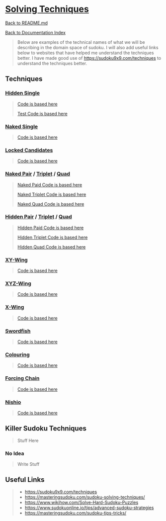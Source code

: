 # [Solving Techniques](https://en.wikipedia.org/wiki/Glossary_of_Sudoku)

[Back to README.md](../README.md)

[Back to Documentation Index](./README.md)

> Below are examples of the technical names of what we will be describing in the domain space of sudoku.
> I will also add useful links below to websites that have helped me understand the techniques better.
> I have made good use of https://sudoku9x9.com/techniques to understand the techniques better.

## Techniques

### [Hidden Single][1]
> [Code is based here](../sudoku-solver/src/main/kotlin/org/ash/french/killer/sudoku/solvers/implementation/HiddenSingle.kt)
> 
> [Test Code is based here](../sudoku-solver/src/test/kotlin/org/ash/french/killer/sudoku/solvers/implementation/HiddenSingleTest.kt)

### [Naked Single][2]
> [Code is based here](../sudoku-solver/src/main/kotlin/org/ash/french/killer/sudoku/solvers/implementation/NakedSingle.kt)

### [Locked Candidates][3]
> [Code is based here](../sudoku-solver/src/main/kotlin/org/ash/french/killer/sudoku/solvers/implementation/LockedCandidates.kt)

### [Naked Pair][4] / [Triplet][13] / [Quad][14]
> [Naked Paid Code is based here](../sudoku-solver/src/main/kotlin/org/ash/french/killer/sudoku/solvers/implementation/NakedPair.kt)
>
> [Naked Triplet Code is based here](../sudoku-solver/src/main/kotlin/org/ash/french/killer/sudoku/solvers/implementation/NakedTriplet.kt)
>
> [Naked Quad Code is based here](../sudoku-solver/src/main/kotlin/org/ash/french/killer/sudoku/solvers/implementation/NakedQuad.kt)

### [Hidden Pair][5] / [Triplet][15] / [Quad][16]
> [Hidden Paid Code is based here](../sudoku-solver/src/main/kotlin/org/ash/french/killer/sudoku/solvers/implementation/HiddenPair.kt)
>
> [Hidden Triplet Code is based here](../sudoku-solver/src/main/kotlin/org/ash/french/killer/sudoku/solvers/implementation/HiddenTriplet.kt)
>
> [Hidden Quad Code is based here](../sudoku-solver/src/main/kotlin/org/ash/french/killer/sudoku/solvers/implementation/HiddenQuad.kt)

### [XY-Wing][6]
> [Code is based here](../sudoku-solver/src/main/kotlin/org/ash/french/killer/sudoku/solvers/implementation/XYWing.kt)

### [XYZ-Wing][7]
> [Code is based here](../sudoku-solver/src/main/kotlin/org/ash/french/killer/sudoku/solvers/implementation/XYZWing.kt)

### [X-Wing][8]
> [Code is based here](../sudoku-solver/src/main/kotlin/org/ash/french/killer/sudoku/solvers/implementation/XWing.kt)

### [Swordfish][9]
> [Code is based here](../sudoku-solver/src/main/kotlin/org/ash/french/killer/sudoku/solvers/implementation/Swordfish.kt)

### [Colouring][10]
> [Code is based here](../sudoku-solver/src/main/kotlin/org/ash/french/killer/sudoku/solvers/implementation/Colouring.kt)

### [Forcing Chain][11]
> [Code is based here](../sudoku-solver/src/main/kotlin/org/ash/french/killer/sudoku/solvers/implementation/ForcingChain.kt)

### [Nishio][12]
> [Code is based here](../sudoku-solver/src/main/kotlin/org/ash/french/killer/sudoku/solvers/implementation/Nishio.kt)

## Killer Sudoku Techniques
> Stuff Here

### No Idea
> Write Stuff

## Useful Links

> * https://sudoku9x9.com/techniques
> * https://masteringsudoku.com/sudoku-solving-techniques/
> * https://www.wikihow.com/Solve-Hard-Sudoku-Puzzles
> * https://www.sudokuonline.io/tips/advanced-sudoku-strategies
> * https://masteringsudoku.com/sudoku-tips-tricks/

[1]: https://sudoku9x9.com/techniques/hiddensingle/
[2]: https://sudoku9x9.com/techniques/nakedsingle/
[3]: https://sudoku9x9.com/techniques/lockedcandidates/
[4]: https://sudoku9x9.com/techniques/nakedpair
[5]: https://sudoku9x9.com/techniques/hiddenpair/   
[6]: https://sudoku9x9.com/techniques/xywing/
[7]: https://sudoku9x9.com/techniques/xyzwing/
[8]: https://sudoku9x9.com/techniques/xwing/
[9]: https://sudoku9x9.com/techniques/swordfish/
[10]: https://sudoku9x9.com/techniques/coloring/
[11]: https://sudoku9x9.com/techniques/forcingchain/
[12]: https://sudoku9x9.com/techniques/nishio/
[13]: https://sudoku9x9.com/techniques/nakedtriplet/
[14]: https://sudoku9x9.com/techniques/nakedquad/
[15]: https://sudoku9x9.com/techniques/hiddentriplet/
[16]: https://sudoku9x9.com/techniques/hiddenquad/
